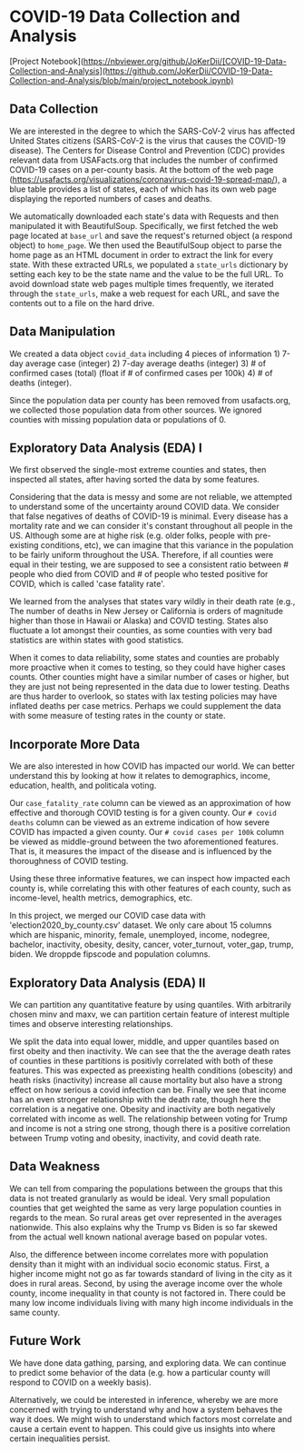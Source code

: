 # COVID-19 Data Collection and Analysis

[Project Notebook](https://nbviewer.org/github/JoKerDii/[COVID-19-Data-Collection-and-Analysis](https://github.com/JoKerDii/COVID-19-Data-Collection-and-Analysis/blob/main/project_notebook.ipynb)

## Data Collection

We are interested in the degree to which the SARS-CoV-2 virus has affected United States citizens (SARS-CoV-2 is the virus that causes the COVID-19 disease). The Centers for Disease Control and Prevention (CDC) provides relevant data from USAFacts.org that includes the number of confirmed COVID-19 cases on a per-county basis. At the bottom of the web page (https://usafacts.org/visualizations/coronavirus-covid-19-spread-map/), a blue table provides a list of states, each of which has its own web page displaying the reported numbers of cases and deaths.

We automatically downloaded each state's data with Requests and then manipulated it with BeautifulSoup. Specifically, we first fetched the web page located at `base_url` and save the request's returned object (a respond object) to `home_page`. We then used the BeautifulSoup object to parse the home page as an HTML document in order to extract the link for every state. With these extracted URLs, we populated a `state_urls` dictionary by setting each key to be the state name and the value to be the full URL. To avoid download state web pages multiple times frequently, we iterated through the `state_urls`, make a web request for each URL, and save the contents out to a file on the hard drive.

## Data Manipulation

We created a data object `covid_data` including 4 pieces of information 1) 7-day average case (integer) 2) 7-day average deaths (integer) 3) # of confirmed cases (total) (float if # of confirmed cases per 100k) 4) # of deaths (integer).

Since the population data per county has been removed from usafacts.org, we collected those population data from other sources. We ignored counties with missing population data or populations of 0.

## Exploratory Data Analysis (EDA) I

We first observed the single-most extreme counties and states, then inspected all states, after having sorted the data by some features. 

Considering that the data is messy and some are not reliable, we attempted to understand some of the uncertainty around COVID data. We consider that false negatives of deaths of COVID-19 is minimal. Every disease has a mortality rate and we can consider it's constant throughout all people in the US. Although some are at highe risk (e.g. older folks, people with pre-existing conditions, etc), we can imagine that this variance in the population to be fairly uniform throughout the USA. Therefore, if all counties were equal in their testing, we are supposed to see a consistent ratio between # people who died from COVID and # of people who tested positive for COVID, which is called 'case fatality rate'.

We learned from the analyses that states vary wildly in their death rate (e.g., The number of deaths in New Jersey or California is orders of magnitude higher than those in Hawaii or Alaska) and COVID testing. States also fluctuate a lot amongst their counties, as some counties with very bad statistics are within states with good statistics.

When it comes to data reliability, some states and counties are probably more proactive when it comes to testing, so they could have higher cases counts. Other counties might have a similar number of cases or higher, but they are just not being represented in the data due to lower testing. Deaths are thus harder to overlook, so states with lax testing policies may have inflated deaths per case metrics. Perhaps we could supplement the data with some measure of testing rates in the county or state.

## Incorporate More Data

We are also interested in how COVID has impacted our world. We can better understand this by looking at how it relates to demographics, income, education, health, and politicala voting.

Our `case_fatality_rate` column can be viewed as an approximation of how effective and thorough COVID testing is for a given county. Our `# covid deaths` column can be viewed as an extreme indication of how severe COVID has impacted a given county. Our `# covid cases per 100k` column be viewed as middle-ground between the two aforementioned features. That is, it measures the impact of the disease and is influenced by the thoroughness of COVID testing.

Using these three informative features, we can inspect how impacted each county is, while correlating this with other features of each county, such as income-level, health metrics, demographics, etc.

In this project, we merged our COVID case data with 'election2020_by_county.csv' dataset. We only care about 15 columns which are hispanic, minority, female, unemployed, income, nodegree, bachelor, inactivity, obesity, desity, cancer, voter_turnout, voter_gap, trump, biden. We droppde fipscode and population columns.

## Exploratory Data Analysis (EDA) II

We can partition any quantitative feature by using quantiles. With arbitrarily chosen minv and maxv, we can partition certain feature of interest multiple times and observe interesting relationships.

We split the data into equal lower, middle, and upper quantiles based on first obeity and then inactivity. We can see that the the average death rates of counties in these partitions is positivly correlated with both of these features. This was expected as preexisting health conditions (obescity) and heath risks (inactivity) increase all cause mortality but also have a strong effect on how serious a covid infection can be. Finally we see that income has an even stronger relationship with the death rate, though here the correlation is a negative one. Obesity and inactivity are both negatively correlated with income as well. The relationship between voting for Trump and income is not a string one strong, though there is a positive correlation between Trump voting and obesity, inactivity, and covid death rate.

## Data Weakness

We can tell from comparing the populations between the groups that this data is not treated granularly as would be ideal. Very small population counties that get weighted the same as very large population counties in regards to the mean. So rural areas get over represented in the averages nationwide. This also explains why the Trump vs Biden is so far skewed from the actual well known national average based on popular votes.

Also, the difference between income correlates more with population density than it might with an individual socio economic status. First, a higher income might not go as far towards standard of living in the city as it does in rural areas. Second, by using the average income over the whole county, income inequality in that county is not factored in. There could be many low income individuals living with many high income individuals in the same county.

## Future Work

We have done data gathing, parsing, and exploring data. We can continue to predict some behavior of the data (e.g. how a particular county will respond to COVID on a weekly basis).

Alternatively, we could be interested in inference, whereby we are more concerned with trying to understand why and how a system behaves the way it does. We might wish to understand which factors most correlate and cause a certain event to happen. This could give us insights into where certain inequalities persist.

